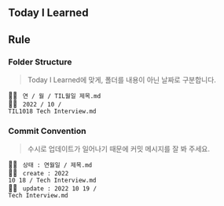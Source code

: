 ## Today I Learned

## Rule
### Folder Structure
> Today I Learned에 맞게, 폴더를 내용이 아닌 날짜로 구분합니다.

💁‍♂️ <code> 연 / 월 / TIL월일 제목.md </code><br>
🙆‍♂️ <code> 2022 / 10 / TIL1018 Tech Interview.md </code>

### Commit Convention
> 수시로 업데이트가 일어나기 때문에 커밋 메시지를 잘 봐 주세요.

💁‍♂️ <code> 상태 : 연월일 / 제목.md</code><br>
🙆‍♂️ <code> create : 2022 10 18 / Tech Interview.md </code><br>
🙆‍♂️ <code> update : 2022 10 19 / Tech Interview.md </code>
